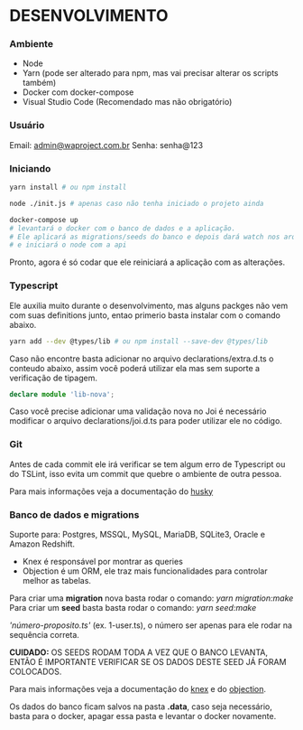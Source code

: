 DESENVOLVIMENTO
===============

### Ambiente

* Node
* Yarn (pode ser alterado para npm, mas vai precisar alterar os scripts também)
* Docker com docker-compose
* Visual Studio Code (Recomendado mas não obrigatório)

### Usuário

Email: admin@waproject.com.br 
Senha: senha@123

### Iniciando 

```bash
yarn install # ou npm install

node ./init.js # apenas caso não tenha iniciado o projeto ainda

docker-compose up
# levantará o docker com o banco de dados e a aplicação.
# Ele aplicará as migrations/seeds do banco e depois dará watch nos arquivos
# e iniciará o node com a api
```

Pronto, agora é só codar que ele reiniciará a aplicação com as alterações.

### Typescript

Ele auxilia muito durante o desenvolvimento, mas alguns packges não vem com suas
definitions junto, entao primerio basta instalar com o comando abaixo. 

```bash
yarn add --dev @types/lib # ou npm install --save-dev @types/lib
```

Caso não encontre basta adicionar no arquivo declarations/extra.d.ts o conteudo abaixo,
assim você poderá utilizar ela mas sem suporte a verificação de tipagem.

```ts
declare module 'lib-nova';
```

Caso você precise adicionar uma validação nova no Joi é necessário modificar o arquivo
declarations/joi.d.ts para poder utilizar ele no código.

### Git 

Antes de cada commit ele irá verificar se tem algum erro de Typescript ou do TSLint,
isso evita um commit que quebre o ambiente de outra pessoa.

Para mais informações veja a documentação do 
[husky](https://github.com/typicode/husky)

### Banco de dados e migrations

Suporte para: Postgres, MSSQL, MySQL, MariaDB, SQLite3, Oracle e Amazon Redshift.  

* Knex é responsável por montrar as queries
* Objection é um ORM, ele traz mais funcionalidades para controlar melhor as tabelas.

Para  criar uma **migration** nova basta rodar o comando: *yarn migration:make*
Para criar um **seed** basta basta rodar o comando: *yarn seed:make*

*'número-proposito.ts'* (ex. 1-user.ts), o número ser apenas para ele rodar na sequência correta.

**CUIDADO:** OS SEEDS RODAM TODA A VEZ QUE O BANCO LEVANTA, ENTÃO É IMPORTANTE VERIFICAR SE OS DADOS 
DESTE SEED JÁ FORAM COLOCADOS.

Para mais informações veja a documentação do 
[knex](https://knexjs.org/) e do 
[objection](http://vincit.github.io/objection.js/).

Os dados do banco ficam salvos na pasta **.data**, caso seja necessário, basta para o docker,
apagar essa pasta e levantar o docker novamente.